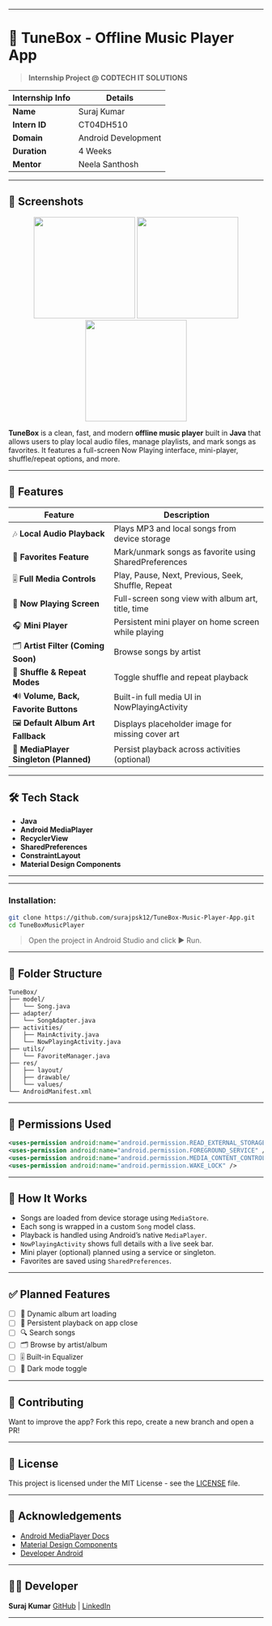 
---

# 🎵 TuneBox - Offline Music Player App

> **Internship Project @ CODTECH IT SOLUTIONS**

| Internship Info | Details             |
| --------------- | ------------------- |
| **Name**        | Suraj Kumar         |
| **Intern ID**   | CT04DH510           |
| **Domain**      | Android Development |
| **Duration**    | 4 Weeks             |
| **Mentor**      | Neela Santhosh      |

---

## 📸 Screenshots

<p align="center">
  <img src="https://github.com/user-attachments/assets/sample-nowplaying.png" width="200" />
  <img src="https://github.com/user-attachments/assets/sample-songlist.png" width="200" />
  <img src="https://github.com/user-attachments/assets/sample-player.png" width="200" />
</p>

**TuneBox** is a clean, fast, and modern **offline music player** built in **Java** that allows users to play local audio files, manage playlists, 
and mark songs as favorites. It features a full-screen Now Playing interface, mini-player, shuffle/repeat options, and more.

---

## 🚀 Features

| Feature                                | Description                                           |
| -------------------------------------- | ----------------------------------------------------- |
| 🎶 **Local Audio Playback**            | Plays MP3 and local songs from device storage         |
| 🧡 **Favorites Feature**               | Mark/unmark songs as favorite using SharedPreferences |
| 🎚️ **Full Media Controls**            | Play, Pause, Next, Previous, Seek, Shuffle, Repeat    |
| 🎵 **Now Playing Screen**              | Full-screen song view with album art, title, time     |
| 🎧 **Mini Player**                     | Persistent mini player on home screen while playing   |
| 🗂️ **Artist Filter (Coming Soon)**    | Browse songs by artist                                |
| 🔄 **Shuffle & Repeat Modes**          | Toggle shuffle and repeat playback                    |
| 🔊 **Volume, Back, Favorite Buttons**  | Built-in full media UI in NowPlayingActivity          |
| 🖼️ **Default Album Art Fallback**     | Displays placeholder image for missing cover art      |
| 🧠 **MediaPlayer Singleton (Planned)** | Persist playback across activities (optional)         |

---

## 🛠 Tech Stack

* **Java**
* **Android MediaPlayer**
* **RecyclerView**
* **SharedPreferences**
* **ConstraintLayout**
* **Material Design Components**

---


---

### Installation:

```bash
git clone https://github.com/surajpsk12/TuneBox-Music-Player-App.git
cd TuneBoxMusicPlayer
```

> Open the project in Android Studio and click ▶️ Run.

---

## 📂 Folder Structure

```plaintext
TuneBox/
├── model/
│   └── Song.java
├── adapter/
│   └── SongAdapter.java
├── activities/
│   ├── MainActivity.java
│   └── NowPlayingActivity.java
├── utils/
│   └── FavoriteManager.java
├── res/
│   ├── layout/
│   ├── drawable/
│   └── values/
└── AndroidManifest.xml
```

---

## 🔐 Permissions Used

```xml
<uses-permission android:name="android.permission.READ_EXTERNAL_STORAGE" />
<uses-permission android:name="android.permission.FOREGROUND_SERVICE" />
<uses-permission android:name="android.permission.MEDIA_CONTENT_CONTROL" />
<uses-permission android:name="android.permission.WAKE_LOCK" />
```

---

## 🧠 How It Works

* Songs are loaded from device storage using `MediaStore`.
* Each song is wrapped in a custom `Song` model class.
* Playback is handled using Android’s native `MediaPlayer`.
* `NowPlayingActivity` shows full details with a live seek bar.
* Mini player (optional) planned using a service or singleton.
* Favorites are saved using `SharedPreferences`.

---

## ✅ Planned Features

* [ ] 🎨 Dynamic album art loading
* [ ] 🔁 Persistent playback on app close
* [ ] 🔍 Search songs
* [ ] 🗂 Browse by artist/album
* [ ] 🎚 Built-in Equalizer
* [ ] 🌙 Dark mode toggle

---

## 🤝 Contributing

Want to improve the app? Fork this repo, create a new branch and open a PR!

---

## 📄 License

This project is licensed under the MIT License - see the [LICENSE](LICENSE) file.

---

## 🙌 Acknowledgements

* [Android MediaPlayer Docs](https://developer.android.com/reference/android/media/MediaPlayer)
* [Material Design Components](https://m3.material.io/)
* [Developer Android](https://developer.android.com/)

---

## 👨‍💻 Developer

**Suraj Kumar**
[GitHub](https://github.com/surajpsk12) | [LinkedIn](https://linkedin.com/in/surajvansh12)

---
